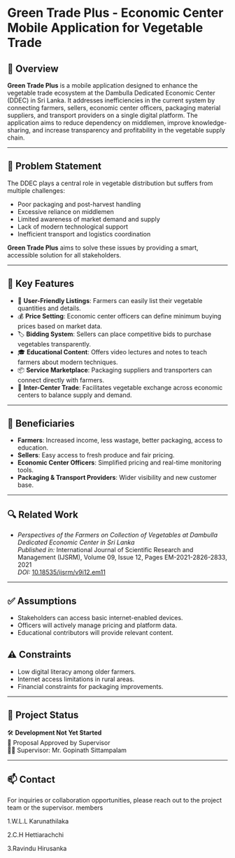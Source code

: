 # Green Trade Plus - Economic Center Mobile Application for Vegetable Trade

## 📌 Overview

**Green Trade Plus** is a mobile application designed to enhance the vegetable trade ecosystem at the Dambulla Dedicated Economic Center (DDEC) in Sri Lanka. It addresses inefficiencies in the current system by connecting farmers, sellers, economic center officers, packaging material suppliers, and transport providers on a single digital platform. The application aims to reduce dependency on middlemen, improve knowledge-sharing, and increase transparency and profitability in the vegetable supply chain.

---

## 🧩 Problem Statement

The DDEC plays a central role in vegetable distribution but suffers from multiple challenges:
- Poor packaging and post-harvest handling
- Excessive reliance on middlemen
- Limited awareness of market demand and supply
- Lack of modern technological support
- Inefficient transport and logistics coordination

**Green Trade Plus** aims to solve these issues by providing a smart, accessible solution for all stakeholders.

---

## 🎯 Key Features

- 📱 **User-Friendly Listings**: Farmers can easily list their vegetable quantities and details.
- 💰 **Price Setting**: Economic center officers can define minimum buying prices based on market data.
- 🏷️ **Bidding System**: Sellers can place competitive bids to purchase vegetables transparently.
- 🎓 **Educational Content**: Offers video lectures and notes to teach farmers about modern techniques.
- 📦 **Service Marketplace**: Packaging suppliers and transporters can connect directly with farmers.
- 🔄 **Inter-Center Trade**: Facilitates vegetable exchange across economic centers to balance supply and demand.

---

## 👥 Beneficiaries

- **Farmers**: Increased income, less wastage, better packaging, access to education.
- **Sellers**: Easy access to fresh produce and fair pricing.
- **Economic Center Officers**: Simplified pricing and real-time monitoring tools.
- **Packaging & Transport Providers**: Wider visibility and new customer base.

---

## 🔍 Related Work

- *Perspectives of the Farmers on Collection of Vegetables at Dambulla Dedicated Economic Center in Sri Lanka*  
  *Published in:* International Journal of Scientific Research and Management (IJSRM), Volume 09, Issue 12, Pages EM-2021-2826-2833, 2021  
  *DOI:* [10.18535/ijsrm/v9i12.em11](https://doi.org/10.18535/ijsrm/v9i12.em11)

---

## ✅ Assumptions

- Stakeholders can access basic internet-enabled devices.
- Officers will actively manage pricing and platform data.
- Educational contributors will provide relevant content.

## ⚠️ Constraints

- Low digital literacy among older farmers.
- Internet access limitations in rural areas.
- Financial constraints for packaging improvements.

---

## 📅 Project Status

🛠️ **Development Not Yet Started**  
📄 Proposal Approved by Supervisor  
🧑‍🏫 Supervisor: Mr. Gopinath Sittampalam

---

## 📫 Contact

For inquiries or collaboration opportunities, please reach out to the project team or the supervisor.
members

1.W.L.L Karunathilaka

2.C.H Hettiarachchi

3.Ravindu Hirusanka


